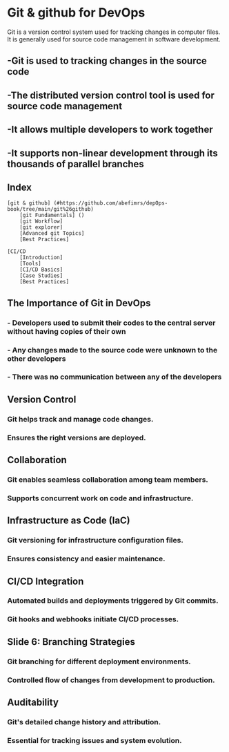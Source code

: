 # Git & github for DevOps

Git is a version control system used for tracking changes in computer files. It is generally used for source code management in software development.

## -Git is used to tracking changes in the source code
## -The distributed version control tool is used for source code management
## -It allows multiple developers to work together
## -It supports non-linear development through its thousands of parallel branches




## Index

	[git & github] (#https://github.com/abefimrs/depOps-book/tree/main/git%26github)
		[git Fundamentals] ()
		[git Workflow]
		[git explorer]
		[Advanced git Topics]
		[Best Practices]

	[CI/CD
		[Introduction]
		[Tools]
		[CI/CD Basics]
		[Case Studies]
		[Best Practices]


## The Importance of Git in DevOps

### - Developers used to submit their codes to the central server without having copies of their own
### - Any changes made to the source code were unknown to the other developers
### - There was no communication between any of the developers


## Version Control

### Git helps track and manage code changes.
### Ensures the right versions are deployed.


## Collaboration

### Git enables seamless collaboration among team members.
### Supports concurrent work on code and infrastructure.


## Infrastructure as Code (IaC)

### Git versioning for infrastructure configuration files.
### Ensures consistency and easier maintenance.


## CI/CD Integration

### Automated builds and deployments triggered by Git commits.
### Git hooks and webhooks initiate CI/CD processes.

## Slide 6: Branching Strategies


### Git branching for different deployment environments.
### Controlled flow of changes from development to production.


## Auditability

### Git's detailed change history and attribution.
### Essential for tracking issues and system evolution.





